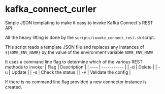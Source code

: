 # kafka_connect_curler
Simple JSON templating to make it easy to invoke Kafka Connect's REST API

All the heavy lifting is done by the `scripts/invoke_connect_rest.sh` script.

This script reads a template JSON file and replaces any instances of `${SOME_ENV_NAME}` by the value of the
 environment variable `SOME_ENV_NAME`
 
It uses a command line flag to determine which of the various REST methods to invoke:
| Flag | Description |
| ---- | ----------- |
| -d | Delete |
| -u | Update |
| -s | Check the status |
| -v | Validate the config |

If there is no command line flag provided a new connector instance is created.


